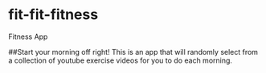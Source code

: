 # fit-fit-fitness
Fitness App

##Start your morning off right! This is an app that will randomly select from a collection of youtube exercise videos for you to do each morning.
